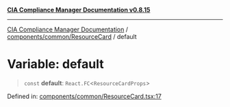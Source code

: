 [**CIA Compliance Manager Documentation v0.8.15**](../../../../README.md)

***

[CIA Compliance Manager Documentation](../../../../modules.md) / [components/common/ResourceCard](../README.md) / default

# Variable: default

> `const` **default**: `React.FC`\<`ResourceCardProps`\>

Defined in: [components/common/ResourceCard.tsx:17](https://github.com/Hack23/cia-compliance-manager/blob/50a3bb1fa64948444e36c06fee075b5043350db0/src/components/common/ResourceCard.tsx#L17)
